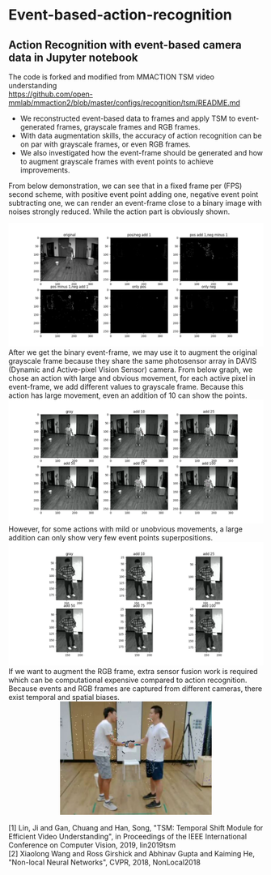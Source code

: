 # Event-based-action-recognition
## Action Recognition with event-based camera data in Jupyter notebook   
The code is forked and modified from MMACTION TSM video understanding  
https://github.com/open-mmlab/mmaction2/blob/master/configs/recognition/tsm/README.md  
* We reconstructed event-based data to frames and apply TSM to event-generated frames, grayscale frames and RGB frames.  
* With data augmentation skills, the accuracy of action recognition can be on par with grayscale frames, or even RGB frames.  
* We also investigated how the event-frame should be generated and how to augment grayscale frames with event points to achieve improvements.  

From below demonstration, we can see that in a fixed frame per (FPS) second scheme, with positive event point adding one, negative event point subtracting one, we can render an event-frame close to a binary image with noises strongly reduced. While the action part is obviously shown.    
<!-- [IMAGE] -->
<div align=center>
<img src="./graph/eventFrame.png" width="800"/>
</div>
After we get the binary event-frame, we may use it to augment the original grayscale frame because they share the same photosensor array in DAVIS (Dynamic and Active-pixel Vision Sensor) camera. From below graph, we chose an action with large and obvious movement, for each active pixel in event-frame, we add different values to grayscale frame. Because this action has large movement, even an addition of 10 can show the points.  
<div align=center>
<img src="./graph/largeMovePoint.png" width="800"/>
</div>
However, for some actions with mild or unobvious movements, a large addition can only show very few event points superpositions.  
<div align=center>
<img src="./graph/smallMovePoint.png" width="800"/>
</div>
If we want to augment the RGB frame, extra sensor fusion work is required which can be computational expensive compared to action recognition. Because events and RGB frames are captured from different cameras, there exist temporal and spatial biases.  
<div align=center>
<img src="./graph/RGB_point_mismatch.JPG" width="300"/>
</div>

[1] Lin, Ji and Gan, Chuang and Han, Song, "TSM: Temporal Shift Module for Efficient Video Understanding", in Proceedings of the IEEE International Conference on Computer Vision, 2019, lin2019tsm   
[2] Xiaolong Wang and Ross Girshick and Abhinav Gupta and Kaiming He, "Non-local Neural Networks", CVPR, 2018, NonLocal2018
